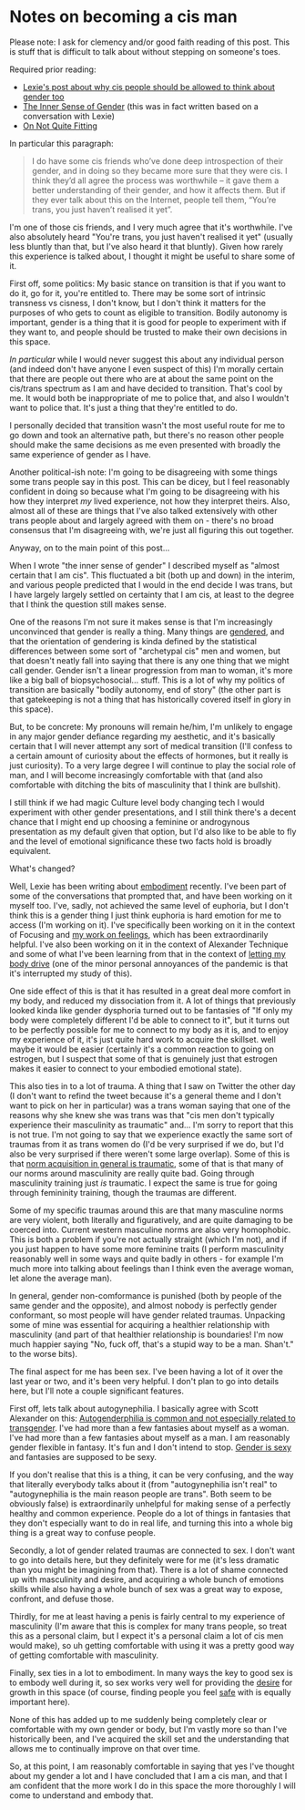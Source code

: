 # Notes on becoming a cis man

Please note: I ask for clemency and/or good faith reading of this post. This is stuff that is difficult to talk about without stepping on someone's toes.

Required prior reading:

* [Lexie's post about why cis people should be allowed to think about gender too](https://alexwlchan.net/2020/04/thinking-about-gender/)
* [The Inner Sense of Gender](https://www.drmaciver.com/2019/05/the-inner-sense-of-gender/) (this was in fact written based on a conversation with Lexie)
* [On Not Quite Fitting](https://www.drmaciver.com/2018/06/on-not-quite-fitting/)

In particular this paragraph:

> I do have some cis friends who’ve done deep introspection of their gender, and in doing so they became more sure that they were cis. I think they’d all agree the process was worthwhile – it gave them a better understanding of their gender, and how it affects them. But if they ever talk about this on the Internet, people tell them, “You’re trans, you just haven’t realised it yet”.

I'm one of those cis friends, and I very much agree that it's worthwhile. I've also absolutely heard "You're trans, you just haven't realised it yet" (usually less bluntly than that, but I've also heard it that bluntly). Given how rarely this experience is talked about, I thought it might be useful to share some of it.

First off, some politics: My basic stance on transition is that if you want to do it, go for it, you're entitled to. There may be some sort of intrinsic transness vs cisness, I don't know, but I don't think it matters for the purposes of who gets to count as eligible to transition. Bodily autonomy is important, gender is a thing that it is good for people to experiment with if they want to, and people should be trusted to make their own decisions in this space.

*In particular* while I would never suggest this about any individual person (and indeed don't have anyone I even suspect of this) I'm morally certain that there are people out there who are at about the same point on the cis/trans spectrum as I am and have decided to transition. That's cool by me. It would both be inappropriate of me to police that, and also I wouldn't want to police that. It's just a thing that they're entitled to do.

I personally decided that transition wasn't the most useful route for me to go down and took an alternative path, but there's no reason other people should make the same decisions as me even presented with broadly the same experience of gender as I have.

Another political-ish note: I'm going to be disagreeing with some things some trans people say in this post. This can be dicey, but I feel reasonably confident in doing so because what I'm going to be disagreeing with his how they interpret *my* lived experience, not how they interpret theirs. Also, almost all of these are things that I've also talked extensively with other trans people about and largely agreed with them on - there's no broad consensus that I'm disagreeing with, we're just all figuring this out together.

Anyway, on to the main point of this post...

When I wrote "the inner sense of gender" I described myself as "almost certain that I am cis". This fluctuated a bit (both up and down) in the interim, and various people predicted that I would in the end decide I was trans, but I have largely largely settled on certainty that I am cis, at least to the degree that I think the question still makes sense.

One of the reasons I'm not sure it makes sense is that I'm increasingly unconvinced that gender is really a thing.
Many things are [gendered](https://www.drmaciver.com/2019/09/gendering/), and that the orientation of gendering is kinda defined by the statistical differences between some sort of "archetypal cis" men and women, but that doesn't neatly fall into saying that there is any one thing that we might call gender. Gender isn't a linear progression from man to woman, it's more like a big ball of biopsychosocial... stuff. This is a lot of why my politics of transition are basically "bodily autonomy, end of story" (the other part is that gatekeeping is not a thing that has historically covered itself in glory in this space).

But, to be concrete: My pronouns will remain he/him, I'm unlikely to engage in any major gender defiance regarding my aesthetic, and it's basically certain that I will never attempt any sort of medical transition (I'll confess to a certain amount of curiosity about the effects of hormones, but it really is just curiosity). To a very large degree I will continue to play the social role of man, and I will become increasingly comfortable with that (and also comfortable with ditching the bits of masculinity that I think are bullshit).

I still think if we had magic Culture level body changing tech I would experiment with other gender presentations, and I still think there's a decent chance that I might end up choosing a feminine or androgynous presentation as my default given that option, but I'd also like to be able to fly and the level of emotional significance these two facts hold is broadly equivalent.

What's changed?

Well, Lexie has been writing about [embodiment](https://alexwlchan.net/2020/04/adventures-in-embodiment/) recently. I've been part of some of the conversations that prompted that, and have been working on it myself too. I've, sadly, not achieved the same level of euphoria, but I don't think this is a gender thing I just think euphoria is hard emotion for me to access (I'm working on it). I've specifically been working on it in the context of Focusing and [my work on feelings](https://notebook.drmaciver.com/posts/2020-02-20-09:31.html), which has been extraordinarily helpful. I've also been working on it in the context of Alexander Technique and some of what I've been learning from that in the context of [letting my body drive](https://notebook.drmaciver.com/posts/2020-03-21-12:35.html) (one of the minor personal annoyances of the pandemic is that it's interrupted my study of this).

One side effect of this is that it has resulted in a great deal more comfort in my body, and reduced my dissociation from it. A lot of things that previously looked kinda like gender dysphoria turned out to be fantasies of "If only my body were completely different I'd be able to connect to it", but it turns out to be perfectly possible for me to connect to my body as it is, and to enjoy my experience of it, it's just quite hard work to acquire the skillset. well maybe it would be easier (certainly it's a common reaction to going on estrogen, but I suspect that some of that is genuinely just that estrogen makes it easier to connect to your embodied emotional state).

This also ties in to a lot of trauma. A thing that I saw on Twitter the other day (I don't want to refind the tweet because it's a general theme and I don't want to pick on her in particular) was a trans woman saying that one of the reasons why she knew she was trans was that "cis men don't typically experience their masculinity as traumatic" and... I'm sorry to report that this is not true. I'm not going to say that we experience exactly the same sort of traumas from it as trans women do (I'd be very surprised if we do, but I'd also be very surprised if there weren't some large overlap). Some of this is that [norm acquisition in general is traumatic](https://www.drmaciver.com/2019/08/jiminy-cricket-must-die/), some of that is that many of our norms around masculinity are really quite bad.
Going through masculinity training just *is* traumatic. I expect the same is true for going through femininity training, though the traumas are different.

Some of my specific traumas around this are that many masculine norms are very violent, both literally and figuratively, and are quite damaging to be coerced into. Current western masculine norms are also very homophobic. This is both a problem if you're not actually straight (which I'm not), and if you just happen to have some more feminine traits (I perform masculinity reasonably well in some ways and quite badly in others - for example I'm much more into talking about feelings than I think even the average woman, let alone the average man).

In general, gender non-comformance is punished (both by people of the same gender and the opposite), and almost nobody is perfectly gender conformant, so most people will have gender related traumas. Unpacking some of mine was essential for acquiring a healthier relationship with masculinity (and part of that healthier relationship is boundaries! I'm now much happier saying "No, fuck off, that's a stupid way to be a man. Shan't." to the worse bits).

The final aspect for me has been sex. I've been having a lot of it over the last year or two, and it's been very helpful. I don't plan to go into details here, but I'll note a couple significant features.

First off, lets talk about autogynephilia. I basically agree with Scott Alexander on this: [Autogenderphilia is common and not especially related to transgender](https://slatestarcodex.com/2020/02/10/autogenderphilia-is-common-and-not-especially-related-to-transgender/). I've had more than a few fantasies about myself as a woman. I've had more than a few fantasies about myself as a man. I am reasonably gender flexible in fantasy. It's fun and I don't intend to stop. [Gender is sexy](https://notebook.drmaciver.com/posts/2020-03-27-08:18.html) and fantasies are supposed to be sexy.

If you don't realise that this is a thing, it can be very confusing, and the way that literally everybody talks about it (from "autogynephilia isn't real" to "autogynephilia is the main reason people are trans". Both seem to be obviously false) is extraordinarily unhelpful for making sense of a perfectly healthy and common experience.
People do a lot of things in fantasies that they don't especially want to do in real life, and turning this into a whole big thing is a great way to confuse people.

Secondly, a lot of gender related traumas are connected to sex. I don't want to go into details here, but they definitely were for me (it's less dramatic than you might be imagining from that). There is a lot of shame connected up with masculinity and desire, and acquiring a whole bunch of emotions skills while also having a whole bunch of sex was a great way to expose, confront, and defuse those.

Thirdly, for me at least having a penis is fairly central to my experience of masculinity (I'm aware that this is complex for many trans people, so treat this as a personal claim, but I expect it's a personal claim a lot of cis men would make), so uh getting comfortable with using it was a pretty good way of getting comfortable with masculinity.

Finally, sex ties in a lot to embodiment. In many ways the key to good sex is to embody well during it, so sex works very well for providing the [desire](https://notebook.drmaciver.com/posts/2020-03-30-23:12.html) for growth in this space (of course, finding people you feel [safe](https://notebook.drmaciver.com/posts/2020-03-18-11:24.html) with is equally important here).

None of this has added up to me suddenly being completely clear or comfortable with my own gender or body, but I'm vastly more so than I've historically been, and I've acquired the skill set and the understanding that allows me to continually improve on that over time.

So, at this point, I am reasonably comfortable in saying that yes I've thought about my gender a lot and I have concluded that I am a cis man, and that I am confident that the more work I do in this space the more thoroughly I will come to understand and embody that.
